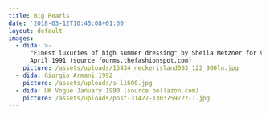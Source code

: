 ```yaml
---
title: Big Pearls
date: '2018-03-12T10:45:08+01:00'
layout: default
images:
  - dida: >-
      "Finest luxuries of high summer dressing" by Sheila Metzner for Vogue UK
      April 1991 (source fourms.thefashionspot.com)
    picture: /assets/uploads/15434_neckerisland003_122_900lo.jpg
  - dida: Giorgio Armani 1992
    picture: /assets/uploads/s-l1600.jpg
  - dida: UK Vogue January 1990 (source bellazon.com)
    picture: /assets/uploads/post-31427-1303759727-1.jpg
---
```


